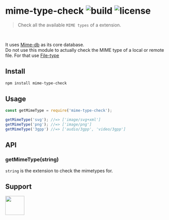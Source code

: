 # mime-type-check ![build](https://travis-ci.com/RocktimSaikia/mime-type-check.svg?branch=master) ![license](https://img.shields.io/github/license/rocktimsaikia/mime-type-check)

> Check all the available `MIME types` of a extension.

<br>

It uses [Mime-db](https://github.com/jshttp/mime-db) as its core database.<br> 
Do not use this module to actually check the MIME type of a local or remote file. For that use [File-type](https://github.com/sindresorhus/file-type)


## Install
```bash
npm install mime-type-check
```

## Usage

```js
const getMimeType = require('mime-type-check');

getMimeType('svg'); //=> ['image/svg+xml']
getMimeType('png'); //=> ['image/png']
getMimeType('3gpp') //=> ['audio/3gpp', 'video/3gpp']
```

## API

### getMimeType(string)

`string` is the extension to check the mimetypes for.

## Support

<a href="https://www.buymeacoffee.com/7BdaxfI"><img src="https://user-images.githubusercontent.com/33410545/91206759-48d5d180-e725-11ea-93b5-754d98c007af.png" height="60px"/></a>
